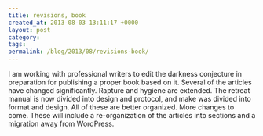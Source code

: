 ```yaml
---
title: revisions, book
created_at: 2013-08-03 13:11:17 +0000
layout: post
category: 
tags: 
permalink: /blog/2013/08/revisions-book/
---
```


I am working with professional writers to edit the darkness conjecture in preparation for publishing a proper book based on it. Several of the articles have changed significantly. Rapture and hygiene are extended. The retreat manual is now divided into design and protocol, and make was divided into format and design. All of these are better organized. More changes to come. These will include a re-organization of the articles into sections and a migration away from WordPress.